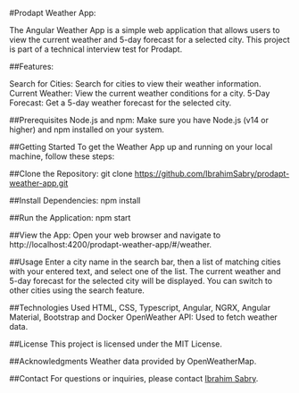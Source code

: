 #Prodapt Weather App:

The Angular Weather App is a simple web application that allows users to view the current weather and 5-day forecast for a selected city. This project is part of a technical interview test for Prodapt.


##Features:

Search for Cities: Search for cities to view their weather information.
Current Weather: View the current weather conditions for a city.
5-Day Forecast: Get a 5-day weather forecast for the selected city.

##Prerequisites
Node.js and npm: Make sure you have Node.js (v14 or higher) and npm installed on your system.

##Getting Started
To get the Weather App up and running on your local machine, follow these steps:

##Clone the Repository:
git clone https://github.com/IbrahimSabry/prodapt-weather-app.git

##Install Dependencies:
npm install

##Run the Application:
npm start

##View the App:
Open your web browser and navigate to http://localhost:4200/prodapt-weather-app/#/weather.

##Usage
Enter a city name in the search bar, then a list of matching cities with your entered text, and select one of the list.
The current weather and 5-day forecast for the selected city will be displayed.
You can switch to other cities using the search feature.

##Technologies Used
HTML, CSS, Typescript, Angular, NGRX, Angular Material, Bootstrap and Docker 
OpenWeather API: Used to fetch weather data.

##License
This project is licensed under the MIT License.

##Acknowledgments
Weather data provided by OpenWeatherMap.

##Contact
For questions or inquiries, please contact [Ibrahim Sabry](mailto:eng.esabry@gmail.com).
